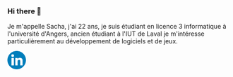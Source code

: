 ### Hi there 👋

Je m'appelle Sacha, j'ai 22 ans, je suis étudiant en licence 3 informatique à l'université d'Angers, ancien étudiant à l'IUT de Laval je m'intéresse particulièrement au développement de logiciels et de jeux.


[<img align="left" alt="linkedin" width="42px" src="./linkedin.svg" />][linkedin]

<!--referece what linkedin is -->
[linkedin]: https://www.linkedin.com/in/sacha-bellier-toulouzou/
<!--
**sachabt/sachabt** is a ✨ _special_ ✨ repository because its `README.md` (this file) appears on your GitHub profile.

Here are some ideas to get you started:

- 🔭 I’m currently working on ...
- 🌱 I’m currently learning ...
- 👯 I’m looking to collaborate on ...
- 🤔 I’m looking for help with ...
- 💬 Ask me about ...
- 📫 How to reach me: ...
- 😄 Pronouns: ...
- ⚡ Fun fact: ...
-->
